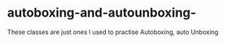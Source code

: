 # autoboxing-and-autounboxing-
These classes are just ones I used to practise Autoboxing, auto Unboxing
